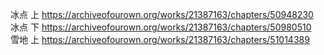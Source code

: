 冰点 上 https://archiveofourown.org/works/21387163/chapters/50948230                                                                     
冰点 下 https://archiveofourown.org/works/21387163/chapters/50980510                                                                   
雪地 上 https://archiveofourown.org/works/21387163/chapters/51014389
